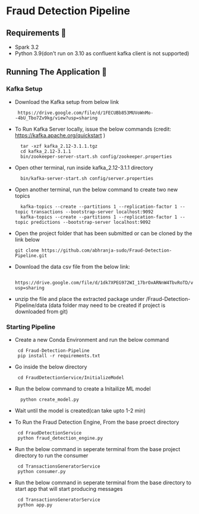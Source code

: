 # Fraud Detection Pipeline


## Requirements 🔧
* Spark 3.2
* Python 3.9(don't run on 3.10 as confluent kafka client is not supported)


## Running The Application 🔌


### Kafka Setup
       
* Download the Kafka setup from below link

       https://drive.google.com/file/d/1FECUBb853MUVoWnMo--4bU_Tbo7Zv9kg/view?usp=sharing

        
* To Run Kafka Server locally, issue the below commands (credit: https://kafka.apache.org/quickstart )

        tar -xzf kafka_2.12-3.1.1.tgz
        cd kafka_2.12-3.1.1
        bin/zookeeper-server-start.sh config/zookeeper.properties
        
* Open other terminal, run inside kafka_2.12-3.1.1 directory

        bin/kafka-server-start.sh config/server.properties
        
        
* Open another terminal, run the below command to create two new topics

        kafka-topics --create --partitions 1 --replication-factor 1 --topic transactions --bootstrap-server localhost:9092
        kafka-topics --create --partitions 1 --replication-factor 1 --topic predictions --bootstrap-server localhost:9092
        
 
 * Open the project folder that has been submitted or can be cloned by the link below

       git clone https://github.com/abhranja-sudo/Fraud-Detection-Pipeline.git
       
* Download the data csv file from the below link:

       https://drive.google.com/file/d/1dk7XPEG972WI_17brOxARNnW4TbvRoTD/view?usp=sharing 
     
* unzip the file and place the extracted package  under /Fraud-Detection-Pipeline/data (data folder may need to be created if project is downloaded from git)
     
 
        
### Starting Pipeline

* Create a new Conda Environment and run the below command

       cd Fraud-Detection-Pipeline
       pip install -r requirements.txt 


* Go inside the below directory

       cd FraudDetectionService/InitializeModel
       
 
* Run the below command to create a Initailize ML model

        python create_model.py
        
* Wait until the model is created(can take upto 1-2 min)

* To Run the Fraud Detection Engine, From the base proect directory

       cd FraudDetectionService
       python fraud_detection_engine.py  


* Run the below command in seperate terminal from the base project directory to run the consumer

       cd TransactionsGeneratorService
       python consumer.py


* Run the below command in seperate terminal from the base directory to start app that will start producing messages

       cd TransactionsGeneratorService
       python app.py
